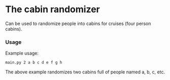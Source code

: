 # The cabin randomizer

Can be used to randomize people into cabins for cruises (four person cabins).

### Usage
Example usage:

`main.py 2 a b c d e f g h`

The above example randomizes two cabins full of people named a, b, c, etc.
